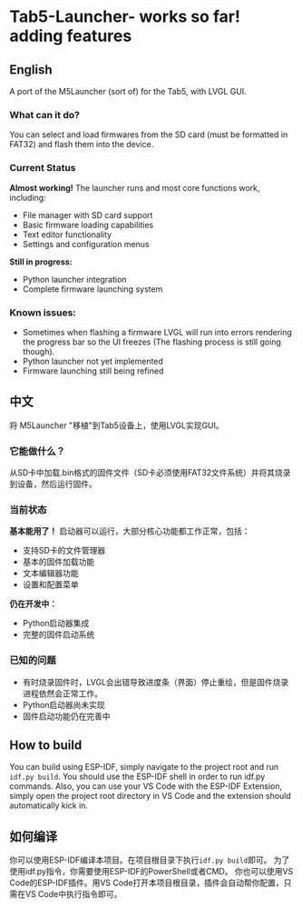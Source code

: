 # Tab5-Launcher- works so far! adding features

## English
A port of the M5Launcher (sort of) for the Tab5, with LVGL GUI.

### What can it do?
You can select and load firmwares from the SD card (must be formatted in FAT32) and flash them into the device.

### Current Status
**Almost working!** The launcher runs and most core functions work, including:
- File manager with SD card support
- Basic firmware loading capabilities
- Text editor functionality
- Settings and configuration menus

**Still in progress:**
- Python launcher integration
- Complete firmware launching system

### Known issues:
 - Sometimes when flashing a firmware LVGL will run into errors rendering the progress bar so the UI freezes (The flashing process is still going though).
 - Python launcher not yet implemented
 - Firmware launching still being refined

## 中文
将 M5Launcher "移植"到Tab5设备上，使用LVGL实现GUI。

### 它能做什么？
从SD卡中加载.bin格式的固件文件（SD卡必须使用FAT32文件系统）并将其烧录到设备，然后运行固件。

### 当前状态
**基本能用了！** 启动器可以运行，大部分核心功能都工作正常，包括：
- 支持SD卡的文件管理器
- 基本的固件加载功能
- 文本编辑器功能
- 设置和配置菜单

**仍在开发中：**
- Python启动器集成
- 完整的固件启动系统

### 已知的问题
 - 有时烧录固件时，LVGL会出错导致进度条（界面）停止重绘，但是固件烧录进程依然会正常工作。
 - Python启动器尚未实现
 - 固件启动功能仍在完善中

## How to build
You can build using ESP-IDF, simply navigate to the project root and run `idf.py build`.
You should use the ESP-IDF shell in order to run idf.py commands.
Also, you can use your VS Code with the ESP-IDF Extension, simply open the project root directory in VS Code and the extension should automatically kick in.
## 如何编译
你可以使用ESP-IDF编译本项目。在项目根目录下执行`idf.py build`即可。
为了使用idf.py指令，你需要使用ESP-IDF的PowerShell或者CMD。
你也可以使用VS Code的ESP-IDF插件。用VS Code打开本项目根目录，插件会自动帮你配置，只需在VS Code中执行指令即可。
